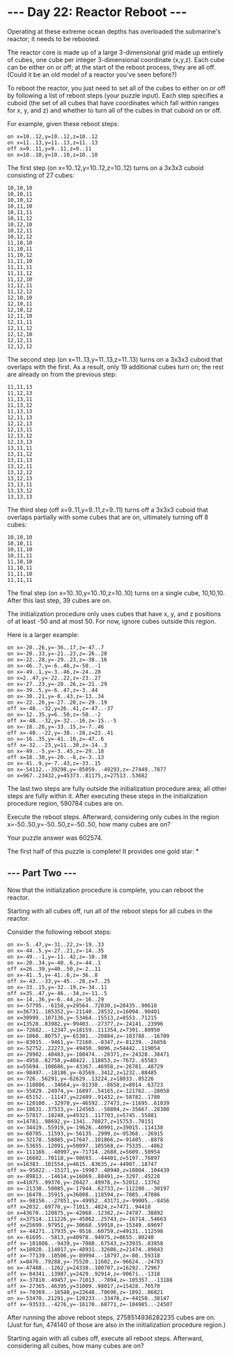 # --- Day 22: Reactor Reboot ---
Operating at these extreme ocean depths has overloaded the submarine's reactor; it needs to be rebooted.

The reactor core is made up of a large 3-dimensional grid made up entirely of cubes, one cube per integer 3-dimensional coordinate (x,y,z). Each cube can be either on or off; at the start of the reboot process, they are all off. (Could it be an old model of a reactor you've seen before?)

To reboot the reactor, you just need to set all of the cubes to either on or off by following a list of reboot steps (your puzzle input). Each step specifies a cuboid (the set of all cubes that have coordinates which fall within ranges for x, y, and z) and whether to turn all of the cubes in that cuboid on or off.

For example, given these reboot steps:
```
on x=10..12,y=10..12,z=10..12
on x=11..13,y=11..13,z=11..13
off x=9..11,y=9..11,z=9..11
on x=10..10,y=10..10,z=10..10
```
The first step (on x=10..12,y=10..12,z=10..12) turns on a 3x3x3 cuboid consisting of 27 cubes:
```
10,10,10
10,10,11
10,10,12
10,11,10
10,11,11
10,11,12
10,12,10
10,12,11
10,12,12
11,10,10
11,10,11
11,10,12
11,11,10
11,11,11
11,11,12
11,12,10
11,12,11
11,12,12
12,10,10
12,10,11
12,10,12
12,11,10
12,11,11
12,11,12
12,12,10
12,12,11
12,12,12
```
The second step (on x=11..13,y=11..13,z=11..13) turns on a 3x3x3 cuboid that overlaps with the first. As a result, only 19 additional cubes turn on; the rest are already on from the previous step:
```
11,11,13
11,12,13
11,13,11
11,13,12
11,13,13
12,11,13
12,12,13
12,13,11
12,13,12
12,13,13
13,11,11
13,11,12
13,11,13
13,12,11
13,12,12
13,12,13
13,13,11
13,13,12
13,13,13
```
The third step (off x=9..11,y=9..11,z=9..11) turns off a 3x3x3 cuboid that overlaps partially with some cubes that are on, ultimately turning off 8 cubes:
```
10,10,10
10,10,11
10,11,10
10,11,11
11,10,10
11,10,11
11,11,10
11,11,11
```
The final step (on x=10..10,y=10..10,z=10..10) turns on a single cube, 10,10,10. After this last step, 39 cubes are on.

The initialization procedure only uses cubes that have x, y, and z positions of at least -50 and at most 50. For now, ignore cubes outside this region.

Here is a larger example:
```
on x=-20..26,y=-36..17,z=-47..7
on x=-20..33,y=-21..23,z=-26..28
on x=-22..28,y=-29..23,z=-38..16
on x=-46..7,y=-6..46,z=-50..-1
on x=-49..1,y=-3..46,z=-24..28
on x=2..47,y=-22..22,z=-23..27
on x=-27..23,y=-28..26,z=-21..29
on x=-39..5,y=-6..47,z=-3..44
on x=-30..21,y=-8..43,z=-13..34
on x=-22..26,y=-27..20,z=-29..19
off x=-48..-32,y=26..41,z=-47..-37
on x=-12..35,y=6..50,z=-50..-2
off x=-48..-32,y=-32..-16,z=-15..-5
on x=-18..26,y=-33..15,z=-7..46
off x=-40..-22,y=-38..-28,z=23..41
on x=-16..35,y=-41..10,z=-47..6
off x=-32..-23,y=11..30,z=-14..3
on x=-49..-5,y=-3..45,z=-29..18
off x=18..30,y=-20..-8,z=-3..13
on x=-41..9,y=-7..43,z=-33..15
on x=-54112..-39298,y=-85059..-49293,z=-27449..7877
on x=967..23432,y=45373..81175,z=27513..53682
```
The last two steps are fully outside the initialization procedure area; all other steps are fully within it. After executing these steps in the initialization procedure region, 590784 cubes are on.

Execute the reboot steps. Afterward, considering only cubes in the region x=-50..50,y=-50..50,z=-50..50, how many cubes are on?

Your puzzle answer was 602574.

The first half of this puzzle is complete! It provides one gold star: *

## --- Part Two ---
Now that the initialization procedure is complete, you can reboot the reactor.

Starting with all cubes off, run all of the reboot steps for all cubes in the reactor.

Consider the following reboot steps:
```
on x=-5..47,y=-31..22,z=-19..33
on x=-44..5,y=-27..21,z=-14..35
on x=-49..-1,y=-11..42,z=-10..38
on x=-20..34,y=-40..6,z=-44..1
off x=26..39,y=40..50,z=-2..11
on x=-41..5,y=-41..6,z=-36..8
off x=-43..-33,y=-45..-28,z=7..25
on x=-33..15,y=-32..19,z=-34..11
off x=35..47,y=-46..-34,z=-11..5
on x=-14..36,y=-6..44,z=-16..29
on x=-57795..-6158,y=29564..72030,z=20435..90618
on x=36731..105352,y=-21140..28532,z=16094..90401
on x=30999..107136,y=-53464..15513,z=8553..71215
on x=13528..83982,y=-99403..-27377,z=-24141..23996
on x=-72682..-12347,y=18159..111354,z=7391..80950
on x=-1060..80757,y=-65301..-20884,z=-103788..-16709
on x=-83015..-9461,y=-72160..-8347,z=-81239..-26856
on x=-52752..22273,y=-49450..9096,z=54442..119054
on x=-29982..40483,y=-108474..-28371,z=-24328..38471
on x=-4958..62750,y=40422..118853,z=-7672..65583
on x=55694..108686,y=-43367..46958,z=-26781..48729
on x=-98497..-18186,y=-63569..3412,z=1232..88485
on x=-726..56291,y=-62629..13224,z=18033..85226
on x=-110886..-34664,y=-81338..-8658,z=8914..63723
on x=-55829..24974,y=-16897..54165,z=-121762..-28058
on x=-65152..-11147,y=22489..91432,z=-58782..1780
on x=-120100..-32970,y=-46592..27473,z=-11695..61039
on x=-18631..37533,y=-124565..-50804,z=-35667..28308
on x=-57817..18248,y=49321..117703,z=5745..55881
on x=14781..98692,y=-1341..70827,z=15753..70151
on x=-34419..55919,y=-19626..40991,z=39015..114138
on x=-60785..11593,y=-56135..2999,z=-95368..-26915
on x=-32178..58085,y=17647..101866,z=-91405..-8878
on x=-53655..12091,y=50097..105568,z=-75335..-4862
on x=-111166..-40997,y=-71714..2688,z=5609..50954
on x=-16602..70118,y=-98693..-44401,z=5197..76897
on x=16383..101554,y=4615..83635,z=-44907..18747
off x=-95822..-15171,y=-19987..48940,z=10804..104439
on x=-89813..-14614,y=16069..88491,z=-3297..45228
on x=41075..99376,y=-20427..49978,z=-52012..13762
on x=-21330..50085,y=-17944..62733,z=-112280..-30197
on x=-16478..35915,y=36008..118594,z=-7885..47086
off x=-98156..-27851,y=-49952..43171,z=-99005..-8456
off x=2032..69770,y=-71013..4824,z=7471..94418
on x=43670..120875,y=-42068..12382,z=-24787..38892
off x=37514..111226,y=-45862..25743,z=-16714..54663
off x=25699..97951,y=-30668..59918,z=-15349..69697
off x=-44271..17935,y=-9516..60759,z=49131..112598
on x=-61695..-5813,y=40978..94975,z=8655..80240
off x=-101086..-9439,y=-7088..67543,z=33935..83858
off x=18020..114017,y=-48931..32606,z=21474..89843
off x=-77139..10506,y=-89994..-18797,z=-80..59318
off x=8476..79288,y=-75520..11602,z=-96624..-24783
on x=-47488..-1262,y=24338..100707,z=16292..72967
off x=-84341..13987,y=2429..92914,z=-90671..-1318
off x=-37810..49457,y=-71013..-7894,z=-105357..-13188
off x=-27365..46395,y=31009..98017,z=15428..76570
off x=-70369..-16548,y=22648..78696,z=-1892..86821
on x=-53470..21291,y=-120233..-33476,z=-44150..38147
off x=-93533..-4276,y=-16170..68771,z=-104985..-24507
```
After running the above reboot steps, 2758514936282235 cubes are on. (Just for fun, 474140 of those are also in the initialization procedure region.)

Starting again with all cubes off, execute all reboot steps. Afterward, considering all cubes, how many cubes are on?
